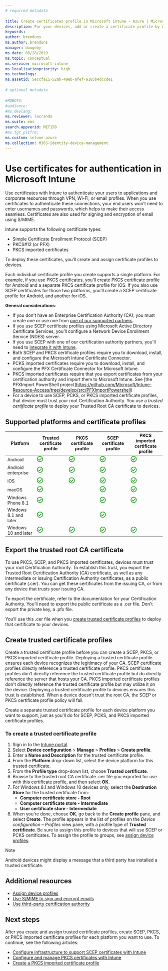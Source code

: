 ```yaml
---
# required metadata

title: Create certificates profile in Microsoft Intune - Azure | Microsoft Docs
description: For your devices, add or create a certificate profile by configuring SCEP or PKCS certificate environment, export the public certificate, create the profile in the Azure portal, and then assign SCEP or PKCS to the certificate profiles in Microsoft Intune in the Azure portal
keywords:
author: brenduns
ms.author: brenduns
manager: dougeby
ms.date: 08/28/2019
ms.topic: conceptual
ms.service: microsoft-intune
ms.localizationpriority: high
ms.technology:
ms.assetid: 5eccfa11-52ab-49eb-afef-a185b4dccde1

# optional metadata

#ROBOTS:
#audience:
#ms.devlang:
ms.reviewer: lacranda
ms.suite: ems
search.appverid: MET150
#ms.tgt_pltfrm:
ms.custom: intune-azure
ms.collection: M365-identity-device-management
---
```


# Use certificates for authentication in Microsoft Intune  

Use certificates with Intune to authenticate your users to applications and corporate resources through VPN, Wi-Fi, or email profiles. When you use certificates to authenticate these connections, your end users won't need to enter usernames and passwords, which helps to make their access seamless. Certificates are also used for signing and encryption of email using S/MIME.

Intune supports the following certificate types:  

- Simple Certificate Enrollment Protocol (SCEP)  
- PKCS#12 (or PFX)  
- PKCS imported certificates

To deploy these certificates, you’ll create and assign certificate profiles to devices.  

Each individual certificate profile you create supports a single platform. For example, if you use PKCS certificates, you’ll create PKCS certificate profile for Android and a separate PKCS certificate profile for iOS. If you also use SCEP certificates for those two platforms, you’ll create a SCEP certificate profile for Android, and another for iOS.  

**General considerations**:  
- If you don't have an Enterprise Certification Authority (CA), you must create one or use one from [one of our supported partners](certificate-authority-add-scep-overview.md#third-party-certification-authority-partners).
- If you use SCEP certificate profiles using Microsoft Active Directory Certificate Services, you’ll configure a Network Device Enrollment Service (NDES) server.
- If you use SCEP with one of our certification authority partners, you'll need to [integrate it with Intune](certificate-authority-add-scep-overview.md#set-up-third-party-ca-integration).
- Both SCEP and PKCS certificate profiles require you to download, install, and configure the Microsoft Intune Certificate Connector. 
- PCKS imported certificates require you to download, install, and configure the PFX Certificate Connector for Microsoft Intune.
- PKCS imported certificates require that you export certificates from your certification authority and import them to Microsoft Intune. See [the PFXImport PowerShell project]https://github.com/Microsoft/Intune-Resource-Access/tree/develop/src/PFXImportPowershell)
- For a device to use SCEP, PCKS, or PKCS imported certificate profiles, that device must trust your root Certification Authority. You use a *trusted certificate profile* to deploy your Trusted Root CA certificate to devices.  

## Supported platforms and certificate profiles  
| Platform              | Trusted certificate profile | PKCS certificate profile | SCEP certificate profile | PKCS imported certificate profile  |
|--|--|--|--|---|
| Android               | ![Supported](./media/certificates-configure/green_check.png) | ![Supported](./media/certificates-configure/green_check.png) | ![Supported](./media/certificates-configure/green_check.png)|  ![Supported](./media/certificates-configure/green_check.png) |
| Android enterprise    | ![Supported](./media/certificates-configure/green_check.png) | ![Supported](./media/certificates-configure/green_check.png) | ![Supported](./media/certificates-configure/green_check.png) | ![Supported](./media/certificates-configure/green_check.png) |
| iOS                   | ![Supported](./media/certificates-configure/green_check.png) | ![Supported](./media/certificates-configure/green_check.png) | ![Supported](./media/certificates-configure/green_check.png) | ![Supported](./media/certificates-configure/green_check.png) |
| macOS                 | ![Supported](./media/certificates-configure/green_check.png) |   |![Supported](./media/certificates-configure/green_check.png)|![Supported](./media/certificates-configure/green_check.png)|
| Windows Phone 8.1     |![Supported](./media/certificates-configure/green_check.png)  |  | ![Supported](./media/certificates-configure/green_check.png)| ![Supported](./media/certificates-configure/green_check.png) |
| Windows 8.1 and later |![Supported](./media/certificates-configure/green_check.png)  |  |![Supported](./media/certificates-configure/green_check.png) |   |
| Windows 10 and later  | ![Supported](./media/certificates-configure/green_check.png) | ![Supported](./media/certificates-configure/green_check.png) | ![Supported](./media/certificates-configure/green_check.png) | ![Supported](./media/certificates-configure/green_check.png) |

## Export the trusted root CA certificate  
To use PKCS,  SCEP, and PKCS imported certificates, devices must trust your root Certification Authority. To establish this trust, you export the Trusted Root Certification Authority (CA) certificate, as well as any intermediate or issuing Certification Authority certificates, as a public certificate (.cer). You can get these certificates from the issuing CA, or from any device that trusts your issuing CA.  

To export the certificate, refer to the documentation for your Certification Authority. You’ll need to export the public certificate as a .cer file.  Don't export the private key, a .pfx file.  

You’ll use this .cer file when you [create trusted certificate profiles](#create-trusted-certificate-profiles) to deploy that certificate to your devices.  

## Create trusted certificate profiles  
Create a trusted certificate profile before you can create a SCEP, PKCS, or PKCS imported certificate profile. Deploying a trusted certificate profile ensures each device recognizes the legitimacy of your CA. SCEP certificate profiles directly reference a trusted certificate profile. PKCS certificate profiles don’t directly reference the trusted certificate profile but do directly reference the server that hosts your CA. PKCS imported certificate profiles don't directly reference the trusted certificate profile but may utilize it on the device. Deploying a trusted certificate profile to devices ensures this trust is established. When a device doesn’t trust the root CA, the SCEP or PKCS certificate profile policy will fail.  

Create a separate trusted certificate profile for each device platform you want to support, just as you'll do for SCEP, PCKS, and PKCS imported certificate profiles.  


### To create a trusted certificate profile  

1. Sign in to the [Intune portal](https://aka.ms/intuneportal).  
2. Select **Device configuration** > **Manage** > **Profiles** > **Create profile**.  
3. Enter a **Name and Description** for the trusted certificate profile.  
4. From the **Platform** drop-down list, select the device platform for this trusted certificate.  
5. From the **Profile type** drop-down list, choose **Trusted certificate**.  
6. Browse to the trusted root CA certificate .cer file you exported for use with this certificate profile, and then select **OK**.  
7. For Windows 8.1 and Windows 10 devices only, select the **Destination Store** for the trusted certificate from:  
   - **Computer certificate store - Root**
   - **Computer certificate store - Intermediate**
   - **User certificate store - Intermediate**
8. When you're done, choose **OK**, go back to the **Create profile** pane, and select **Create**.
The profile appears in the list of profiles on the *Device configuration – Profiles* view pane, with a profile type of **Trusted certificate**.  Be sure to assign this profile to devices that will use SCEP or PCKS certificates. To assign the profile to groups, see [assign device profiles](device-profile-assign.md).

> [!NOTE]  
> Android devices might display a message that a third party has installed a trusted certificate.  

## Additional resources  
- [Assign device profiles](device-profile-assign.md)  
- [Use S/MIME to sign and encrypt emails](certificates-s-mime-encryption-sign.md)  
- [Use third-party certification authority](certificate-authority-add-scep-overview.md)  

## Next steps  
After you create and assign trusted certificate profiles, create SCEP, PKCS, or PKCS imported certificate profiles for each platform you want to use. To continue, see the following articles:  
- [Configure infrastructure to support SCEP certificates with Intune](certificates-scep-configure.md)  
- [Configure and manage PKCS certificates with Intune](certficates-pfx-configure.md)  
- [Create a PKCS imported certificate profile](certficates-pfx-configure.md#create-a-pkcs-imported-certificate-profile)  

